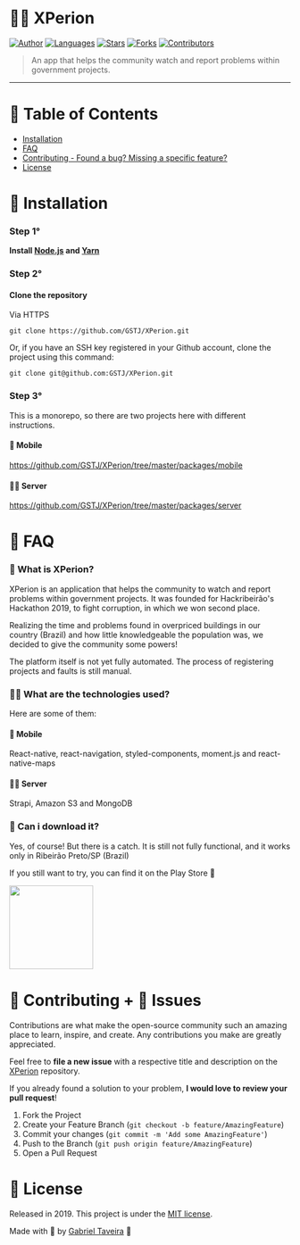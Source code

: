 # 🦸‍♂️ XPerion

[![Author](https://img.shields.io/badge/author-GSTJ-F2C702?style=flat-square)](https://github.com/GSTJ)
[![Languages](https://img.shields.io/github/languages/count/GSTJ/XPerion?color=%23F2C702&style=flat-square)](#)
[![Stars](https://img.shields.io/github/stars/GSTJ/XPerion?color=F2C702&style=flat-square)](https://github.com/GSTJ/XPerion/stargazers)
[![Forks](https://img.shields.io/github/forks/GSTJ/XPerion?color=%23F2C702&style=flat-square)](https://github.com/GSTJ/XPerion/network/members)
[![Contributors](https://img.shields.io/github/contributors/GSTJ/XPerion?color=F2C702&style=flat-square)](https://github.com/GSTJ/XPerion/graphs/contributors)

>  An app that helps the community watch and report problems within government projects.

--- -

# :pushpin: Table of Contents

* [Installation](#construction_worker-installation)
* [FAQ](#postbox-faq)
* [Contributing - Found a bug? Missing a specific feature?](#tada-contributing--bug-issues)
* [License](#closed_book-license)

# :construction_worker: Installation

### Step 1°

**Install [Node.js](https://nodejs.org/en/download/) and [Yarn](https://yarnpkg.com/)**

### Step 2°

#### Clone the repository 
Via HTTPS

```git clone https://github.com/GSTJ/XPerion.git```

Or, if you have an SSH key registered in your Github account, clone the project using this command:

```git clone git@github.com:GSTJ/XPerion.git```

### Step 3°

This is a monorepo, so there are two projects here with different instructions.

#### 📱 Mobile

https://github.com/GSTJ/XPerion/tree/master/packages/mobile

#### 👨‍💻 Server

https://github.com/GSTJ/XPerion/tree/master/packages/server

# :postbox: FAQ

### 🙋‍ What is XPerion?

XPerion is an application that helps the community to watch and report problems within government projects. It was founded for Hackribeirão's Hackathon 2019, to fight corruption, in which we won second place.

Realizing the time and problems found in overpriced buildings in our country (Brazil) and how little knowledgeable the population was, we decided to give the community some powers!

The platform itself is not yet fully automated. The process of registering projects and faults is still manual.

### 👨‍🔬 What are the technologies used?

Here are some of them:

#### 📱 Mobile

React-native, react-navigation, styled-components, moment.js and react-native-maps

#### 👨‍💻 Server

Strapi, Amazon S3 and MongoDB

### 📲 Can i download it?

Yes, of course! But there is a catch. It is still not fully functional, and it works only in Ribeirão Preto/SP (Brazil)

If you still want to try, you can find it on the Play Store 🎉

<a href="https://play.google.com/store/apps/details?id=com.xperion">
<img src="https://github.com/steverichey/google-play-badge-svg/blob/master/img/pt-br_get.svg" width="150px">
</a>

# :tada: Contributing + :bug: Issues

Contributions are what make the open-source community such an amazing place to learn, inspire, and create. Any contributions you make are greatly appreciated.

Feel free to **file a new issue** with a respective title and description on the [XPerion](https://github.com/GSTJ/XPerion/issues) repository.

If you already found a solution to your problem, **I would love to review your pull request**! 

1. Fork the Project
2. Create your Feature Branch (`git checkout -b feature/AmazingFeature`)
3. Commit your changes (`git commit -m 'Add some AmazingFeature'`)
4. Push to the Branch (`git push origin feature/AmazingFeature`)
5. Open a Pull Request

# :closed_book: License

Released in 2019.
This project is under the [MIT license](https://github.com/GSTJ/XPerion/master/LICENSE).

Made with 💖 by [Gabriel Taveira](https://github.com/GSTJ) 🚀


